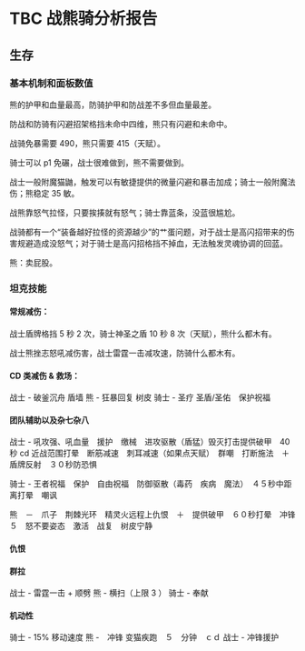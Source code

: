 # TBC 战熊骑分析报告
## 生存

### 基本机制和面板数值

熊的护甲和血量最高，防骑护甲和防战差不多但血量最差。

防战和防骑有闪避招架格挡未命中四维，熊只有闪避和未命中。

战骑免暴需要 490，熊只需要 415（天赋）。

骑士可以 p1 免碾，战士很难做到，熊不需要做到。

战士一般附魔猫鼬，触发可以有敏捷提供的微量闪避和暴击加成；骑士一般附魔法伤；熊稳定 35 敏。

战熊靠怒气拉怪，只要挨揍就有怒气；骑士靠蓝条，没蓝很尴尬。

战骑都有一个“装备越好拉怪的资源越少”的艹蛋问题，对于战士是高闪招带来的伤害规避造成没怒气；对于骑士是高闪招格挡不掉血，无法触发灵魂协调的回蓝。

熊：卖屁股。

### 坦克技能

#### 常规减伤：

战士盾牌格挡 5 秒 2 次，骑士神圣之盾 10 秒 8 次（天赋），熊什么都木有。

战士熊挫志怒吼减伤害，战士雷霆一击减攻速，防骑什么都木有。

#### CD 类减伤 & 救场：

战士 - 破釜沉舟 盾墙 
熊 - 狂暴回复 树皮
骑士 - 圣疗 圣盾/圣佑　保护祝福 

#### 团队辅助以及杂七杂八

战士 - 吼攻强、吼血量　援护　缴械　进攻驱散（盾猛）毁灭打击提供破甲　40 秒 cd 近战范围打晕　断筋减速　刺耳减速（如果点天赋）　群嘲　打断施法　＋　盾牌反射　３０秒防恐惧

骑士 - 王者祝福　保护　自由祝福　防御驱散（毒药　疾病　魔法）　４５秒中距离打晕　嘲讽

熊　－　爪子　荆棘光环　精灵火远程上仇恨　＋　提供破甲　６０秒打晕　冲锋　５　怒不要姿态　激活　战复　树皮宁静

#### 仇恨

#### 群拉

战士 - 雷霆一击 + 顺劈
熊 - 横扫（上限 3 ）
骑士 - 奉献

#### 机动性

骑士 - 15% 移动速度
熊 -　冲锋 变猫疾跑　５　分钟　ｃｄ
战士 - 冲锋援护


